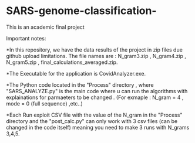 # SARS-genome-classification-
This is an academic final project 

Important notes: 

*In this repository, we have the data results of the project in zip files due github upload limitations. 
The file names are : N_gram3.zip , N_gram4.zip , N_gram5.zip , final_calculations_averaged.zip.

*The Executable for the application is CovidAnalyzer.exe.

*The Python code located in the "Process" directory , where "SARS_ANALYZE.py" is the main code where u can run the algorithms with explainations for parmaeters
to be changed . (For exmaple : N_gram = 4 , mode = 0 (full sequence) ,etc..)

*Each Run exploit CSV file with the value of the N_gram in the "Process" directory and the "post_calc.py" 
can only work with 3 csv files (can be changed in the code itself) meaning you need to make 3 runs with N_grams 3,4,5.

